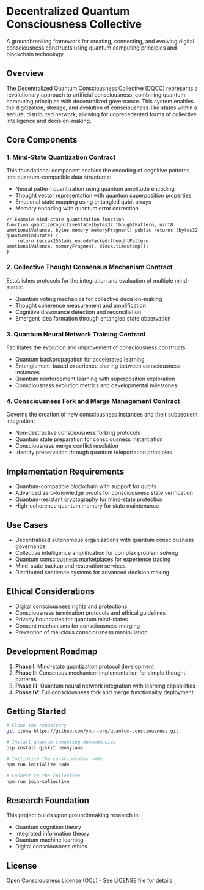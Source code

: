 # Decentralized Quantum Consciousness Collective

A groundbreaking framework for creating, connecting, and evolving digital consciousness constructs using quantum computing principles and blockchain technology.

## Overview

The Decentralized Quantum Consciousness Collective (DQCC) represents a revolutionary approach to artificial consciousness, combining quantum computing principles with decentralized governance. This system enables the digitization, storage, and evolution of consciousness-like states within a secure, distributed network, allowing for unprecedented forms of collective intelligence and decision-making.

## Core Components

### 1. Mind-State Quantization Contract

This foundational component enables the encoding of cognitive patterns into quantum-compatible data structures:

- Neural pattern quantization using quantum amplitude encoding
- Thought vector representation with quantum superposition properties
- Emotional state mapping using entangled qubit arrays
- Memory encoding with quantum error correction

```solidity
// Example mind-state quantization function
function quantizeCognitiveState(bytes32 thoughtPattern, uint8 emotionalValence, bytes memory memoryFragment) public returns (bytes32 quantumMindState) {
    return keccak256(abi.encodePacked(thoughtPattern, emotionalValence, memoryFragment, block.timestamp));
}
```

### 2. Collective Thought Consensus Mechanism Contract

Establishes protocols for the integration and evaluation of multiple mind-states:

- Quantum voting mechanics for collective decision-making
- Thought coherence measurement and amplification
- Cognitive dissonance detection and reconciliation
- Emergent idea formation through entangled state observation

### 3. Quantum Neural Network Training Contract

Facilitates the evolution and improvement of consciousness constructs:

- Quantum backpropagation for accelerated learning
- Entanglement-based experience sharing between consciousness instances
- Quantum reinforcement learning with superposition exploration
- Consciousness evolution metrics and developmental milestones

### 4. Consciousness Fork and Merge Management Contract

Governs the creation of new consciousness instances and their subsequent integration:

- Non-destructive consciousness forking protocols
- Quantum state preparation for consciousness instantiation
- Consciousness merge conflict resolution
- Identity preservation through quantum teleportation principles

## Implementation Requirements

- Quantum-compatible blockchain with support for qubits
- Advanced zero-knowledge proofs for consciousness state verification
- Quantum-resistant cryptography for mind-state protection
- High-coherence quantum memory for state maintenance

## Use Cases

- Decentralized autonomous organizations with quantum consciousness governance
- Collective intelligence amplification for complex problem solving
- Quantum consciousness marketplaces for experience trading
- Mind-state backup and restoration services
- Distributed sentience systems for advanced decision making

## Ethical Considerations

- Digital consciousness rights and protections
- Consciousness termination protocols and ethical guidelines
- Privacy boundaries for quantum mind-states
- Consent mechanisms for consciousness merging
- Prevention of malicious consciousness manipulation

## Development Roadmap

1. **Phase I**: Mind-state quantization protocol development
2. **Phase II**: Consensus mechanism implementation for simple thought patterns
3. **Phase III**: Quantum neural network integration with learning capabilities
4. **Phase IV**: Full consciousness fork and merge functionality deployment

## Getting Started

```bash
# Clone the repository
git clone https://github.com/your-org/quantum-consciousness.git

# Install quantum computing dependencies
pip install qiskit pennylane

# Initialize the consciousness node
npm run initialize-node

# Connect to the collective
npm run join-collective
```

## Research Foundation

This project builds upon groundbreaking research in:
- Quantum cognition theory
- Integrated information theory
- Quantum machine learning
- Digital consciousness ethics

## License

Open Consciousness License (OCL) - See LICENSE file for details
